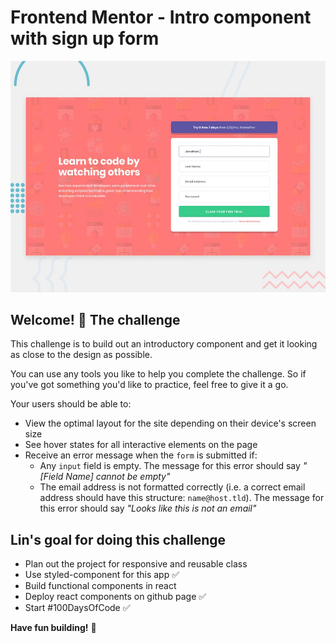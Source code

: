 # Frontend Mentor - Intro component with sign up form

![Design preview for the Intro component with sign up form coding challenge](./design/desktop-preview.jpg)

## Welcome! 👋 The challenge

This challenge is to build out an introductory component and get it looking as close to the design as possible.

You can use any tools you like to help you complete the challenge. So if you've got something you'd like to practice, feel free to give it a go.

Your users should be able to:

- View the optimal layout for the site depending on their device's screen size
- See hover states for all interactive elements on the page
- Receive an error message when the `form` is submitted if:
  - Any `input` field is empty. The message for this error should say *"[Field Name] cannot be empty"*
  - The email address is not formatted correctly (i.e. a correct email address should have this structure: `name@host.tld`). The message for this error should say *"Looks like this is not an email"*


## Lin's goal for doing this challenge

- Plan out the project for responsive and reusable class
- Use styled-component for this app ✅
- Build functional components in react
- Deploy react components on github page ✅
- Start #100DaysOfCode ✅
 
**Have fun building!** 🚀

